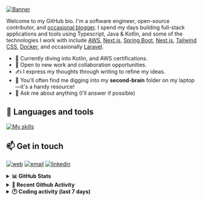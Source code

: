 [![Banner](https://raw.githubusercontent.com/wilfriedago/wilfriedago/main/assets/1.png)][website]

Welcome to my GitHub bio. I'm a software engineer, open-source contributor, and [occasional blogger][blog]. I spend my days building full-stack applications and tools using Typescript, Java & Kotlin, and some of the technologies I work with include [AWS](https://aws.amazon.com/fr/), [Next.js](https://nextjs.org/), [Spring Boot](https://spring.io/projects/spring-boot), [Nest.js](https://nestjs.com/), [Tailwind CSS](https://github.com/tailwindlabs/tailwindcss), [Docker](https://www.docker.com/), and occasionally [Laravel](https://laravel.com/).

- 🔭 Currently diving into Kotlin, and AWS certifications.
- 👯 Open to new work and collaboration opportunities.
- ✍️ I express my thoughts through writing to refine my ideas.
- 🧠 You'll often find me digging into my **second-brain** folder on my laptop—it's a handy resource!
- 💬 Ask me about anything (I'll answer if possible)

## 🎨 Languages and tools

[![My skills](https://skillicons.dev/icons?i=typescript,js,nodejs,nest,java,kotlin,spring,python,fastapi,django,aws,docker,vscode,idea,tailwind&perline=15)](https://wilfriedago.dev/about#skills)

## 📫 Get in touch
[![web](https://img.shields.io/badge/WEBSITE-12100E?logo=google-earth&color=282A36)][website]
[![email](https://img.shields.io/badge/MAIL-12100E?logo=mailgun&color=282A36)][mail]
[![linkedin](https://img.shields.io/badge/LINKEDIN-12100E?logo=linkedin&color=282A36)][linkedin]


<details>
  <summary><b>📊 GitHub Stats</b></summary>
	<br/>
	<p align="left">
		<img width="49.5%" src="https://github-readme-stats.vercel.app/api?username=wilfriedago&show_icons=true&count_private=true&title_color=10b981&icon_color=10b981&theme=react&hide_border=true" />
		<img width="49.5%" src="https://streak-stats.demolab.com/?user=wilfriedago&hide_border=true&theme=react&ring=10b981&fire=fff&currStreakNum=fff&sideLabels=10b981&currStreakLabel=10b981&sideNums=fff" />
	</p>
</details>

<details>
  <summary><b>📅 Recent Github Activity</b></summary>
	<br>

<!--RECENT_ACTIVITY:last_update-->
Last Updated: Tuesday, August 5th, 2025, 4:44:27 AM
<!--RECENT_ACTIVITY:last_update_end-->

<!--RECENT_ACTIVITY:start-->
1. ⭐ Starred [tighten/ziggy](https://github.com/tighten/ziggy)<br>
2. ⭐ Starred [workflowbuildersdk/workflowbuilder](https://github.com/workflowbuildersdk/workflowbuilder)<br>
3. ⭐ Starred [reaviz/reaflow](https://github.com/reaviz/reaflow)<br>
4. ⭐ Starred [openmrs/openmrs-esm-form-engine-lib](https://github.com/openmrs/openmrs-esm-form-engine-lib)<br>
5. ⭐ Starred [jetpack-compose/jetpack-compose-awesome](https://github.com/jetpack-compose/jetpack-compose-awesome)<br>
<!--RECENT_ACTIVITY:end-->
</details>

<details>
  <summary><b>🕐 Coding activity (last 7 days)</b></summary>
	<br>

<!--START_SECTION:waka-->

```python
Total Time: 48 mins

Java              16 mins         ████████▓░░░░░░░░░░░░░░░░   34.18 %
Bash              9 mins          ████▓░░░░░░░░░░░░░░░░░░░░   19.05 %
Java Properties   0 secs          ▒░░░░░░░░░░░░░░░░░░░░░░░░   01.82 %
Properties        0 secs          ░░░░░░░░░░░░░░░░░░░░░░░░░   00.36 %
Shell Script      0 secs          ░░░░░░░░░░░░░░░░░░░░░░░░░   00.26 %
XML               0 secs          ░░░░░░░░░░░░░░░░░░░░░░░░░   00.08 %
Text              0 secs          ░░░░░░░░░░░░░░░░░░░░░░░░░   00.01 %
```

<!--END_SECTION:waka-->
</details>

[website]: https://wilfriedago.me
[linkedin]: https://linkedin.com/in/wilfriedago
[blog]: https://wilfriedago.me/blog
[mail]: mailto:hello@wilfriedago.me
